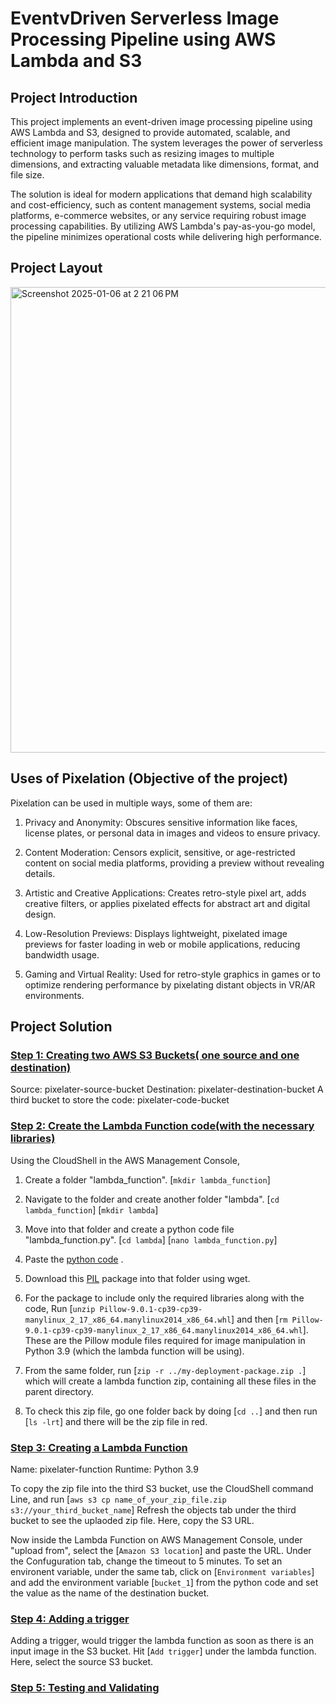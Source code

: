 # EventvDriven Serverless Image Processing Pipeline using AWS Lambda and S3
## Project Introduction
This project implements an event-driven image processing pipeline using AWS Lambda and S3, designed to provide automated, scalable, and efficient image manipulation. The system leverages the power of serverless technology to perform tasks such as resizing images to multiple dimensions, and extracting valuable metadata like dimensions, format, and file size.

The solution is ideal for modern applications that demand high scalability and cost-efficiency, such as content management systems, social media platforms, e-commerce websites, or any service requiring robust image processing capabilities. By utilizing AWS Lambda's pay-as-you-go model, the pipeline minimizes operational costs while delivering high performance.

## Project Layout
<img width="745" alt="Screenshot 2025-01-06 at 2 21 06 PM" src="https://github.com/user-attachments/assets/4d28bb4e-0015-48ec-97a0-de4de77a00df" />


## Uses of Pixelation (Objective of the project)
Pixelation can be used in multiple ways, some of them are:

1. Privacy and Anonymity: Obscures sensitive information like faces, license plates, or personal data in images and videos to ensure privacy.
   
2. Content Moderation: Censors explicit, sensitive, or age-restricted content on social media platforms, providing a preview without revealing details.

3. Artistic and Creative Applications: Creates retro-style pixel art, adds creative filters, or applies pixelated effects for abstract art and digital design.
   
4. Low-Resolution Previews: Displays lightweight, pixelated image previews for faster loading in web or mobile applications, reducing bandwidth usage.

5. Gaming and Virtual Reality: Used for retro-style graphics in games or to optimize rendering performance by pixelating distant objects in VR/AR environments.

## Project Solution
### <ins>Step 1: Creating two AWS S3 Buckets( one source and one destination)</ins>
Source: pixelater-source-bucket
Destination: pixelater-destination-bucket
A third bucket to store the code: pixelater-code-bucket

### <ins>Step 2: Create the Lambda Function code(with the necessary libraries)</ins>
Using the CloudShell in the AWS Management Console, 
1. Create a folder "lambda_function". [`mkdir lambda_function`]
2. Navigate to the folder and create another folder "lambda". [`cd lambda_function`] [`mkdir lambda`]
3. Move into that folder and create a python code file "lambda_function.py". [`cd lambda`] [`nano lambda_function.py`]
4. Paste the [python code](https://github.com/Avikaj/Event-Driven-Serverless-Image-Processing-Pipeline-using-AWS-Lambda-and-S3/blob/main/lambda_function.py) .
5. Download this [PIL](https://files.pythonhosted.org/packages/f3/3b/d7bb231b3bc1414252e77463dc63554c1aeccffe0798524467aca7bad089/Pillow-9.0.1-cp39-cp39-manylinux_2_17_x86_64.manylinux2014_x86_64.whl) package into that folder using wget.
6. For the package to include only the required libraries along with the code,
Run [`unzip Pillow-9.0.1-cp39-cp39-manylinux_2_17_x86_64.manylinux2014_x86_64.whl`] and then [`rm Pillow-9.0.1-cp39-cp39-manylinux_2_17_x86_64.manylinux2014_x86_64.whl`]. 
These are the Pillow module files required for image manipulation in Python 3.9 (which the lambda function will be using).

7. From the same folder, run [`zip -r ../my-deployment-package.zip .`] which will create a lambda function zip, containing all these files in the parent directory.
8. To check this zip file, go one folder back by doing [`cd ..`] and then run [`ls -lrt`] and there will be the zip file in red.

### <ins> Step 3: Creating a Lambda Function</ins>
Name: pixelater-function
Runtime: Python 3.9

To copy the zip file into the third S3 bucket, use the CloudShell command Line, and run [`aws s3 cp name_of_your_zip_file.zip s3://your_third_bucket_name`]
Refresh the objects tab under the third bucket to see the uplaoded zip file. Here, copy the S3 URL.

Now inside the Lambda Function on AWS Management Console, under "upload from", select the [`Amazon S3 location`] and paste the URL.
Under the Confuguration tab, change the timeout to 5 minutes.
To set an environent variable, under the same tab, click on [`Environment variables`] and add the environment variable [`bucket_1`] from the python code and set the value as the name of the destination bucket.

### <ins>Step 4: Adding a trigger</ins>
Adding a trigger, would trigger the lambda function as soon as there is an input image in the S3 bucket.
Hit [`Add trigger`] under the lambda function. Here, select the source S3 bucket.

### <ins>Step 5: Testing and Validating</ins>

